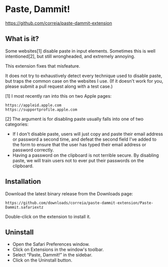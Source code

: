 Paste, Dammit!
==============

https://github.com/correia/paste-dammit-extension

What is it?
-----------

Some websites[1] disable paste in input elements. Sometimes this is well intentioned[2], 
but still wrongheaded, and extremely annoying.

This extension fixes that misfeature.

It does not try to exhaustively detect every technique used to disable paste, but traps
the common case on the websites I use. (If it doesn't work for you, please submit a pull
request along with a test case.)

[1] I most recently ran into this on two Apple pages:

    https://appleid.apple.com
    https://supportprofile.apple.com
   
[2] The argument is for disabling paste usually falls into one of two categories:

- If I don't disable paste, users will just copy and paste their email address or 
  password a second time, and defeat the second field I've added to the form to
  ensure that the user has typed their email address or password correctly.
- Having a password on the clipboard is not terrible secure. By disabling paste,
  we will train users not to ever put their passwords on the clipboard.

Installation
------------

Download the latest binary release from the Downloads page:

    https://github.com/downloads/correia/paste-dammit-extension/Paste-Dammit.safariextz
    
Double-click on the extension to install it.

Uninstall
---------

- Open the Safari Preferences window.
- Click on Extensions in the window's toolbar.
- Select “Paste, Dammit!” in the sidebar.
- Click on the Uninstall button.